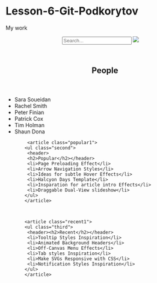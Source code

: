 # Lesson-6-Git-Podkorytov
My work
<!DOCTYPE html>
<html>
<head>
	<title>Search</title>
	<meta charset="UTF-8">
	<link rel="icon" href="favicon.png"/>
	<link rel="stylesheet" href="style.css" />
</head>
<body>
   <header class="head-er">
   	<form name="test-a" >
   		<input type="text" placeholder="Search..." name="name" id="test" img src="favicon.png" />
   		<label for="test"><img src="favicon.png"></label>
   	</form>
   </header>
   <main>
   <div class="Lists">
		   <article class="people1">
		   <ul class="first">
		    <header><h2>People</h2></header>
		    <li>Sara Soueidan</li>
		   	<li>Rachel Smith</li>
		   	<li>Peter Finian</li>
		   	<li>Patrick Cox</li>
		   	<li>Tim Holman</li>
		   	<li>Shaun Dona</li>
		   </ul>
		   </article>


		    <article class="popular1">
		   <ul class="second">
		    <header>
		    <h2>Popular</h2></header>
		    <li>Page Preloading Effect</li>
		   	<li>Arrow Navigation Styles</li>
		   	<li>Ideas for subtle Hover Effects</li>
		   	<li>Halcyon Days Template</li>
		   	<li>Insparation for article intro Effects</li>
		   	<li>Draggable Dual-View slideshow</li>
		   </ul>
		   </article>



		   <article class="recent1">
		   <ul class="third">
		    <header><h2>Recent</h2></header>
		    <li>Tooltip Styles Inspiration</li>
		   	<li>Animated Background Headers</li>
		   	<li>Off-Canvas Menu Effects</li>
		   	<li>Tab styles Inspiration</li>
		   	<li>Make SVGs Responsive with CSS</li>
		   	<li>Notification Styles Inspiration</li>
		   </ul>
		   </article>



</body>
</html>
